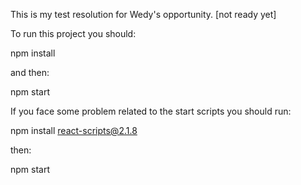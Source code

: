 This is my test resolution for Wedy's opportunity. [not ready yet]

To run this project you should:

npm install

and then:

npm start

If you face some problem related to the start scripts you should run:

npm install react-scripts@2.1.8

then:

npm start
